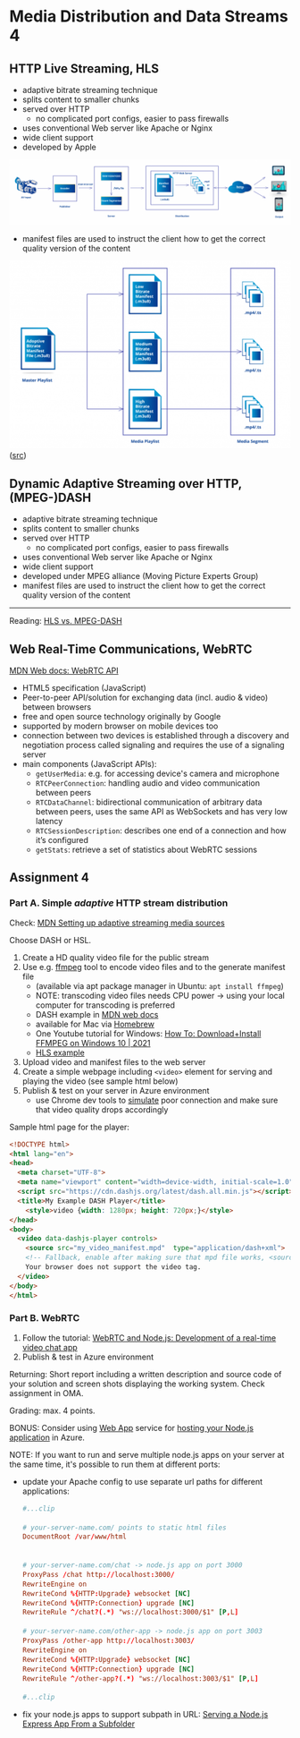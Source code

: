 # Media Distribution and Data Streams 4

## HTTP Live Streaming, HLS

- adaptive bitrate streaming technique
- splits content to smaller chunks
- served over HTTP
  - no complicated port configs, easier to pass firewalls
- uses conventional Web server like Apache or Nginx
- wide client support
- developed by Apple

![HSL Protocol flow](img/hls-protocol-flow.png)  

- manifest files are used to instruct the client how to get the correct quality version of the content

![HSL Protocol flow](img/hls-manifests.png)  
([src](https://www.synopi.com/hls-http-live-streaming))

## Dynamic Adaptive Streaming over HTTP, (MPEG-)DASH

- adaptive bitrate streaming technique
- splits content to smaller chunks
- served over HTTP
  - no complicated port configs, easier to pass firewalls
- uses conventional Web server like Apache or Nginx
- wide client support
- developed under MPEG alliance (Moving Picture Experts Group)
- manifest files are used to instruct the client how to get the correct quality version of the content

---

Reading: [HLS vs. MPEG-DASH](https://www.dacast.com/blog/mpeg-dash-vs-hls-what-you-should-know/)

## Web Real-Time Communications, WebRTC

[MDN Web docs: WebRTC API](https://developer.mozilla.org/en-US/docs/Web/API/WebRTC_API)

- HTML5 specification (JavaScript)
- Peer-to-peer API/solution for exchanging data (incl. audio & video) between browsers
- free and open source technology originally by Google
- supported by modern browser on mobile devices too
- connection between two devices is established through a discovery and negotiation process called signaling and requires the use of a signaling server
- main components (JavaScript APIs):
  - `getUserMedia`: e.g. for accessing device's camera and microphone
  - `RTCPeerConnection`: handling audio and video communication between peers
  - `RTCDataChannel`: bidirectional communication of arbitrary data between peers, uses the same API as WebSockets and has very low latency
  - `RTCSessionDescription`: describes one end of a connection and how it’s configured
  - `getStats`: retrieve a set of statistics about WebRTC sessions

## Assignment 4

### Part A. Simple _adaptive_ HTTP stream distribution

Check: [MDN Setting up adaptive streaming media sources](https://developer.mozilla.org/en-US/docs/Web/Guide/Audio_and_video_delivery/Setting_up_adaptive_streaming_media_sources)

Choose DASH or HSL.

1. Create a HD quality video file for the public stream
1. Use e.g. [ffmpeg](https://ffmpeg.org/) tool to encode video files and to the generate manifest file
    - (available via apt package manager in Ubuntu: `apt install ffmpeg`)
    - NOTE: transcoding video files needs CPU power -> using your local computer for transcoding is preferred
    - DASH example in [MDN web docs](https://developer.mozilla.org/en-US/docs/Web/Media/DASH_Adaptive_Streaming_for_HTML_5_Video)
    - available for Mac via [Homebrew](https://formulae.brew.sh/formula/ffmpeg)
    - One Youtube tutorial for Windows: [How To: Download+Install FFMPEG on Windows 10 | 2021](https://www.youtube.com/watch?v=r1AtmY-RMyQ)
    - [HLS example](https://ottverse.com/hls-packaging-using-ffmpeg-live-vod/)
1. Upload video and manifest files to the web server
1. Create a simple webpage including `<video>` element for serving and playing the video (see sample html below)
1. Publish & test on your server in Azure environment
    - use Chrome dev tools to [simulate](https://www.browserstack.com/guide/how-to-perform-network-throttling-in-chrome) poor connection and make sure that video quality drops accordingly

Sample html page for the player:

```html
<!DOCTYPE html>
<html lang="en">
<head>
  <meta charset="UTF-8">
  <meta name="viewport" content="width=device-width, initial-scale=1.0">
  <script src="https://cdn.dashjs.org/latest/dash.all.min.js"></script>
  <title>My Example DASH Player</title>
    <style>video {width: 1280px; height: 720px;}</style>
</head>
<body>
  <video data-dashjs-player controls>
    <source src="my_video_manifest.mpd"  type="application/dash+xml">
    <!-- Fallback, enable after making sure that mpd file works, <source src="example-vid.mp4"> -->
    Your browser does not support the video tag.
  </video>
</body>
</html>
```

### Part B. WebRTC

1. Follow the tutorial: [WebRTC and Node.js: Development of a real-time video chat app](https://tsh.io/blog/how-to-write-video-chat-app-using-webrtc-and-nodejs/)
1. Publish & test in Azure environment

Returning: Short report including a written description and source code of your solution and screen shots displaying the working system. Check assignment in OMA.  

Grading: max. 4 points.

BONUS: Consider using [Web App](https://docs.microsoft.com/en-us/azure/app-service/?WT.mc_id=Portal-Microsoft_Azure_Marketplace) service for [hosting your Node.js application](https://docs.microsoft.com/en-us/azure/app-service/quickstart-nodejs?pivots=platform-linux) in Azure.

NOTE: If you want to run and serve multiple node.js apps on your server at the same time, it's possible to run them at different ports:

- update your Apache config to use separate url paths for different applications:

  ```conf
  #...clip

  # your-server-name.com/ points to static html files 
  DocumentRoot /var/www/html


  # your-server-name.com/chat -> node.js app on port 3000
  ProxyPass /chat http://localhost:3000/
  RewriteEngine on
  RewriteCond %{HTTP:Upgrade} websocket [NC]
  RewriteCond %{HTTP:Connection} upgrade [NC]
  RewriteRule ^/chat?(.*) "ws://localhost:3000/$1" [P,L]
  
  # your-server-name.com/other-app -> node.js app on port 3003
  ProxyPass /other-app http://localhost:3003/
  RewriteEngine on
  RewriteCond %{HTTP:Upgrade} websocket [NC]
  RewriteCond %{HTTP:Connection} upgrade [NC]
  RewriteRule ^/other-app?(.*) "ws://localhost:3003/$1" [P,L]
  
  #...clip

  ```

- fix your node.js apps to support subpath in URL: [Serving a Node.js Express App From a Subfolder](https://betterprogramming.pub/serving-a-node-js-express-app-from-a-subfolder-a-routing-lifehack-a3c88da9840c)
